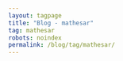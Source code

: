```yaml
---
layout: tagpage
title: "Blog - mathesar"
tag: mathesar
robots: noindex
permalink: /blog/tag/mathesar/
---
```

